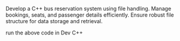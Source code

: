 Develop a C++ bus reservation system using file handling. Manage bookings, seats, and passenger details efficiently. Ensure robust file structure for data storage and retrieval.

run the above code in Dev C++
